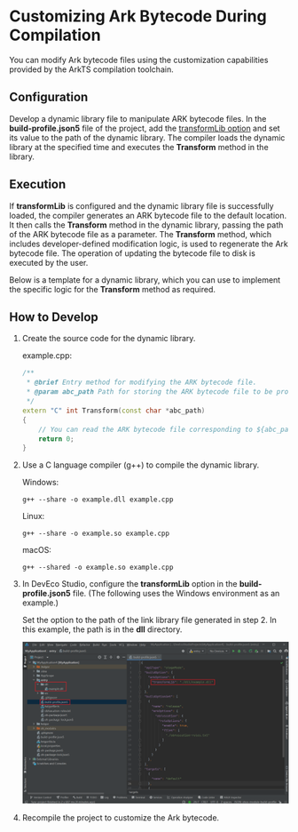 # Customizing Ark Bytecode During Compilation

You can modify Ark bytecode files using the customization capabilities provided by the ArkTS compilation toolchain.

## Configuration

Develop a dynamic library file to manipulate ARK bytecode files. In the **build-profile.json5** file of the project, add the [transformLib option](arkoptions-guide.md) and set its value to the path of the dynamic library. The compiler loads the dynamic library at the specified time and executes the **Transform** method in the library.

## Execution

If **transformLib** is configured and the dynamic library file is successfully loaded, the compiler generates an ARK bytecode file to the default location. It then calls the **Transform** method in the dynamic library, passing the path of the ARK bytecode file as a parameter. The **Transform** method, which includes developer-defined modification logic, is used to regenerate the Ark bytecode file. The operation of updating the bytecode file to disk is executed by the user.

Below is a template for a dynamic library, which you can use to implement the specific logic for the **Transform** method as required.

## How to Develop

1. Create the source code for the dynamic library.

   example.cpp:

   ```c++
   /**
    * @brief Entry method for modifying the ARK bytecode file.
    * @param abc_path Path for storing the ARK bytecode file to be processed.
    */
   extern "C" int Transform(const char *abc_path)
   {
       // You can read the ARK bytecode file corresponding to ${abc_path}, modify related data based on the ARK bytecode format, and generate a new ARK bytecode file.
       return 0;
   }
   ```

2. Use a C language compiler (g++) to compile the dynamic library.

   Windows:

   ```
   g++ --share -o example.dll example.cpp
   ```

   Linux:

   ```
   g++ --share -o example.so example.cpp
   ```

   macOS:

   ```
   g++ --shared -o example.so example.cpp
   ```

3. In DevEco Studio, configure the **transformLib** option in the **build-profile.json5** file. (The following uses the Windows environment as an example.)

   Set the option to the path of the link library file generated in step 2. In this example, the path is in the **dll** directory.

   ![image_0000002079773605](figures/image_0000002079773605.png)

4. Recompile the project to customize the Ark bytecode.
